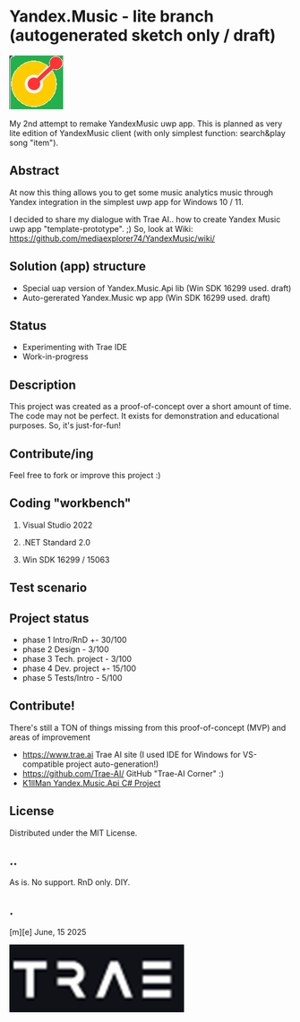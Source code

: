 # Yandex.Music - lite branch (autogenerated sketch only / draft)
![logo](Images/logo.png)

My 2nd attempt to remake YandexMusic uwp app. This is planned as very lite edition of YandexMusic client (with only simplest function: search&play song "item").


## Abstract
At now this thing allows you to get some music analytics music through Yandex integration in the simplest uwp app for Windows 10 / 11.

I decided to share my dialogue with Trae AI.. how to create Yandex Music uwp app "template-prototype". ;)
So, look at Wiki: https://github.com/mediaexplorer74/YandexMusic/wiki/

## Solution (app) structure
- Special uap version of Yandex.Music.Api lib (Win SDK 16299 used. draft)
- Auto-gererated Yandex.Music wp app (Win SDK 16299 used. draft)


## Status 
- Experimenting with Trae IDE
- Work-in-progress

## Description
This project was created as a proof-of-concept over a short amount of time. 
The code may not be perfect. It exists for demonstration and educational purposes. So, it's just-for-fun!

## Contribute/ing
Feel free to fork or improve this project :)

## Coding "workbench"

1. Visual Studio 2022

2. .NET Standard 2.0

3. Win SDK 16299 / 15063

## Test scenario
 

## Project status
- phase 1 Intro/RnD +- 30/100
- phase 2 Design - 3/100
- phase 3 Tech. project - 3/100
- phase 4 Dev. project  +- 15/100
- phase 5 Tests/Intro   - 5/100



## Contribute!
There's still a TON of things missing from this proof-of-concept (MVP) and areas of improvement 

- https://www.trae.ai Trae AI site (I used IDE for Windows for VS-compatible project auto-generation!)
- https://github.com/Trae-AI/ GitHub "Trae-AI Corner" :)
- [K1llMan Yandex.Music.Api C# Project](https://github.com/K1llMan/Yandex.Music.Api)

## License
Distributed under the MIT License.

## ..
As is. No support. RnD only. DIY.

## .
[m][e] June, 15 2025

![Logo](Images/footer.png)

